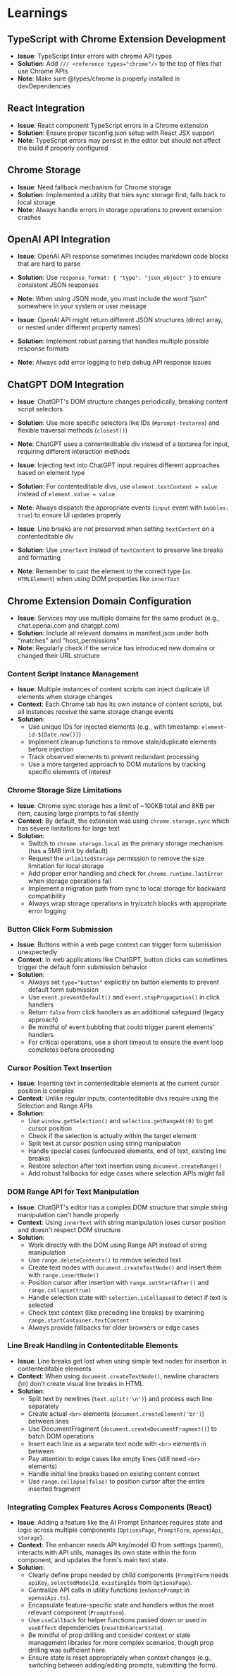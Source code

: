 # Learnings

## TypeScript with Chrome Extension Development

- **Issue**: TypeScript linter errors with chrome API types
- **Solution**: Add `/// <reference types="chrome"/>` to the top of files that use Chrome APIs
- **Note**: Make sure @types/chrome is properly installed in devDependencies

## React Integration

- **Issue**: React component TypeScript errors in a Chrome extension
- **Solution**: Ensure proper tsconfig.json setup with React JSX support
- **Note**: TypeScript errors may persist in the editor but should not affect the build if properly configured

## Chrome Storage

- **Issue**: Need fallback mechanism for Chrome storage
- **Solution**: Implemented a utility that tries sync storage first, falls back to local storage
- **Note**: Always handle errors in storage operations to prevent extension crashes

## OpenAI API Integration

- **Issue**: OpenAI API response sometimes includes markdown code blocks that are hard to parse
- **Solution**: Use `response_format: { "type": "json_object" }` to ensure consistent JSON responses
- **Note**: When using JSON mode, you must include the word "json" somewhere in your system or user message
  
- **Issue**: OpenAI API might return different JSON structures (direct array, or nested under different property names)
- **Solution**: Implement robust parsing that handles multiple possible response formats
- **Note**: Always add error logging to help debug API response issues

## ChatGPT DOM Integration

- **Issue**: ChatGPT's DOM structure changes periodically, breaking content script selectors
- **Solution**: Use more specific selectors like IDs (`#prompt-textarea`) and flexible traversal methods (`closest()`)
- **Note**: ChatGPT uses a contenteditable div instead of a textarea for input, requiring different interaction methods
  
- **Issue**: Injecting text into ChatGPT input requires different approaches based on element type
- **Solution**: For contenteditable divs, use `element.textContent = value` instead of `element.value = value`
- **Note**: Always dispatch the appropriate events (`input` event with `bubbles: true`) to ensure UI updates properly

- **Issue**: Line breaks are not preserved when setting `textContent` on a contenteditable div
- **Solution**: Use `innerText` instead of `textContent` to preserve line breaks and formatting
- **Note**: Remember to cast the element to the correct type (`as HTMLElement`) when using DOM properties like `innerText`

## Chrome Extension Domain Configuration

- **Issue**: Services may use multiple domains for the same product (e.g., chat.openai.com and chatgpt.com)
- **Solution**: Include all relevant domains in manifest.json under both "matches" and "host_permissions"
- **Note**: Regularly check if the service has introduced new domains or changed their URL structure 

### Content Script Instance Management
- **Issue**: Multiple instances of content scripts can inject duplicate UI elements when storage changes
- **Context**: Each Chrome tab has its own instance of content scripts, but all instances receive the same storage change events
- **Solution**: 
  - Use unique IDs for injected elements (e.g., with timestamp: `element-id-${Date.now()}`)
  - Implement cleanup functions to remove stale/duplicate elements before injection
  - Track observed elements to prevent redundant processing
  - Use a more targeted approach to DOM mutations by tracking specific elements of interest 

### Chrome Storage Size Limitations
- **Issue**: Chrome sync storage has a limit of ~100KB total and 8KB per item, causing large prompts to fail silently
- **Context**: By default, the extension was using `chrome.storage.sync` which has severe limitations for large text
- **Solution**:
  - Switch to `chrome.storage.local` as the primary storage mechanism (has a 5MB limit by default)
  - Request the `unlimitedStorage` permission to remove the size limitation for local storage
  - Add proper error handling and check for `chrome.runtime.lastError` when storage operations fail
  - Implement a migration path from sync to local storage for backward compatibility
  - Always wrap storage operations in try/catch blocks with appropriate error logging 

### Button Click Form Submission
- **Issue**: Buttons within a web page context can trigger form submission unexpectedly
- **Context**: In web applications like ChatGPT, button clicks can sometimes trigger the default form submission behavior
- **Solution**:
  - Always set `type="button"` explicitly on button elements to prevent default form submission
  - Use `event.preventDefault()` and `event.stopPropagation()` in click handlers
  - Return `false` from click handlers as an additional safeguard (legacy approach)
  - Be mindful of event bubbling that could trigger parent elements' handlers
  - For critical operations, use a short timeout to ensure the event loop completes before proceeding 

### Cursor Position Text Insertion
- **Issue**: Inserting text in contenteditable elements at the current cursor position is complex
- **Context**: Unlike regular inputs, contenteditable divs require using the Selection and Range APIs
- **Solution**:
  - Use `window.getSelection()` and `selection.getRangeAt(0)` to get cursor position
  - Check if the selection is actually within the target element
  - Split text at cursor position using string manipulation
  - Handle special cases (unfocused elements, end of text, existing line breaks)
  - Restore selection after text insertion using `document.createRange()`
  - Add robust fallbacks for edge cases where selection APIs might fail

### DOM Range API for Text Manipulation
- **Issue**: ChatGPT's editor has a complex DOM structure that simple string manipulation can't handle properly
- **Context**: Using `innerText` with string manipulation loses cursor position and doesn't respect DOM structure
- **Solution**:
  - Work directly with the DOM using Range API instead of string manipulation
  - Use `range.deleteContents()` to remove selected text
  - Create text nodes with `document.createTextNode()` and insert them with `range.insertNode()`
  - Position cursor after insertion with `range.setStartAfter()` and `range.collapse(true)`
  - Handle selection state with `selection.isCollapsed` to detect if text is selected
  - Check text context (like preceding line breaks) by examining `range.startContainer.textContent`
  - Always provide fallbacks for older browsers or edge cases

### Line Break Handling in Contenteditable Elements
- **Issue**: Line breaks get lost when using simple text nodes for insertion in contenteditable elements
- **Context**: When using `document.createTextNode()`, newline characters (\n) don't create visual line breaks in HTML
- **Solution**:
  - Split text by newlines (`text.split('\n')`) and process each line separately
  - Create actual `<br>` elements (`document.createElement('br')`) between lines
  - Use DocumentFragment (`document.createDocumentFragment()`) to batch DOM operations
  - Insert each line as a separate text node with `<br>` elements in between
  - Pay attention to edge cases like empty lines (still need `<br>` elements)
  - Handle initial line breaks based on existing content context
  - Use `range.collapse(false)` to position cursor after the entire inserted fragment 

### Integrating Complex Features Across Components (React)
- **Issue**: Adding a feature like the AI Prompt Enhancer requires state and logic across multiple components (`OptionsPage`, `PromptForm`, `openaiApi`, `storage`).
- **Context**: The enhancer needs API key/model ID from settings (parent), interacts with API utils, manages its own state within the form component, and updates the form's main text state.
- **Solution**:
  - Clearly define props needed by child components (`PromptForm` needs `apiKey`, `selectedModelId`, `existingIds` from `OptionsPage`).
  - Centralize API calls in utility functions (`enhancePrompt` in `openaiApi.ts`).
  - Encapsulate feature-specific state and handlers within the most relevant component (`PromptForm`).
  - Use `useCallback` for helper functions passed down or used in `useEffect` dependencies (`resetEnhancerState`).
  - Be mindful of prop drilling and consider context or state management libraries for more complex scenarios, though prop drilling was sufficient here.
  - Ensure state is reset appropriately when context changes (e.g., switching between adding/editing prompts, submitting the form). 